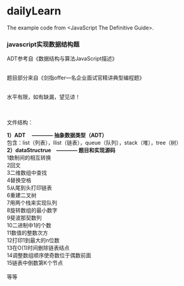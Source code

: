 # dailyLearn
The example code from &lt;JavaScript The Definitive Guide>.

<h3>javascript实现数据结构题</h3>

<div >
ADT参考自《数据结构与算法JavaScript描述》<br/><br/>

题目部分来自《剑指offer—名企业面试官精讲典型编程题》<br/><br/>

水平有限，如有缺漏，望见谅！<br/><br/><br/>


文件结构：<br/>

<strong>1）ADT 　———— 抽象数据类型（ADT）</strong><br/>
	包含：list（列表），llist（链表），queue（队列），stack（堆），tree（树）<br/>
<strong>2）dataStructrue　———— 题目和实现源码</strong><br/>
1数制间的相互转换<br/>
2回文<br/>
3二维数组中查找<br/>
4替换空格<br/>
5从尾到头打印链表<br/>
6重建二叉树<br/>
7用两个栈来实现队列<br/>
8旋转数组的最小数字<br/>
9斐波那契数列<br/>
10二进制中1的个数<br/>
11数值的整数次方<br/>
12打印1到最大的n位数<br/>
13在O(1)时间删除链表结点<br/>
14调整数组顺序使奇数位于偶数前面<br/>
15链表中倒数第K个节点<br/>
<br/>
等等
</div>

	









